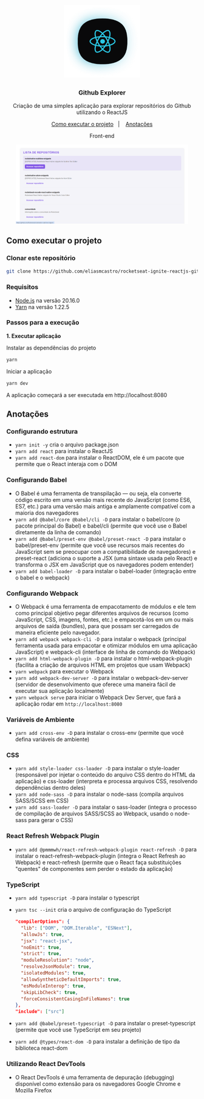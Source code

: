 <h1 align="center">
  <img alt="Ignite" src=".github/logo.png" width="200px" />
</h1>

<h3 align="center">
  Github Explorer
</h3>

<p align="center">Criação de uma simples aplicação para explorar repositórios do Github utilizando o ReactJS</p>

<p align="center">
  <a href="#como-executar-o-projeto">Como executar o projeto</a>&nbsp;&nbsp;&nbsp;|&nbsp;&nbsp;&nbsp;
  <a href="#anotações">Anotações</a>
</p>

<p align="center">Front-end</p>

<p align="center">
  <img src=".github/frontend.png" width="90%">
</p>

## Como executar o projeto

### Clonar este repositório

```bash
git clone https://github.com/eliasmcastro/rocketseat-ignite-reactjs-github-explorer.git
```

### Requisitos

- [Node.js](https://nodejs.org) na versão 20.16.0
- [Yarn](https://yarnpkg.com) na versão 1.22.5

### Passos para a execução

**1. Executar aplicação**

Instalar as dependências do projeto

```bash
yarn
```

Iniciar a aplicação

```bash
yarn dev
```

A aplicação começará a ser executada em http://localhost:8080

## Anotações

### Configurando estrutura

- `yarn init -y` cria o arquivo package.json
- `yarn add react` para instalar o ReactJS
- `yarn add react-dom` para instalar o ReactDOM, ele é um pacote que permite que o React interaja com o DOM

### Configurando Babel

- O Babel é uma ferramenta de transpilação — ou seja, ela converte código escrito em uma versão mais recente do JavaScript (como ES6, ES7, etc.) para uma versão mais antiga e amplamente compatível com a maioria dos navegadores
- `yarn add @babel/core @babel/cli -D` para instalar o babel/core (o pacote principal do Babel) e babel/cli (permite que você use o Babel diretamente da linha de comando)
- `yarn add @babel/preset-env @babel/preset-react -D` para instalar o babel/preset-env (permite que você use recursos mais recentes do JavaScript sem se preocupar com a compatibilidade de navegadores) e preset-react (adiciona o suporte a JSX (uma sintaxe usada pelo React) e transforma o JSX em JavaScript que os navegadores podem entender)
- `yarn add babel-loader -D` para instalar o babel-loader (integração entre o babel e o webpack)

### Configurando Webpack

- O Webpack é uma ferramenta de empacotamento de módulos e ele tem como principal objetivo pegar diferentes arquivos de recursos (como JavaScript, CSS, imagens, fontes, etc.) e empacotá-los em um ou mais arquivos de saída (bundles), para que possam ser carregados de maneira eficiente pelo navegador.
- `yarn add webpack webpack-cli -D` para instalar o webpack (principal ferramenta usada para empacotar e otimizar módulos em uma aplicação JavaScript) e webpack-cli (interface de linha de comando do Webpack)
- `yarn add html-webpack-plugin -D` para instalar o html-webpack-plugin (facilita a criação de arquivos HTML em projetos que usam Webpack)
- `yarn webpack` para executar o Webpack
- `yarn add webpack-dev-server -D` para instalar o webpack-dev-server (servidor de desenvolvimento que oferece uma maneira fácil de executar sua aplicação localmente)
- `yarn webpack serve` para iniciar o Webpack Dev Server, que fará a aplicação rodar em `http://localhost:8080`

### Variáveis de Ambiente

- `yarn add cross-env -D` para instalar o cross-env (permite que você defina variáveis de ambiente)

### CSS

- `yarn add style-loader css-loader -D` para instalar o style-loader (responsável por injetar o conteúdo do arquivo CSS dentro do HTML da aplicação) e css-loader (interpreta e processa arquivos CSS, resolvendo dependências dentro deles)
- `yarn add node-sass -D` para instalar o node-sass (compila arquivos SASS/SCSS em CSS)
- `yarn add sass-loader -D` para instalar o sass-loader (integra o processo de compilação de arquivos SASS/SCSS ao Webpack, usando o node-sass para gerar o CSS)

### React Refresh Webpack Plugin

- `yarn add @pmmmwh/react-refresh-webpack-plugin react-refresh -D` para instalar o react-refresh-webpack-plugin (integra o React Refresh ao Webpack) e react-refresh (permite que o React faça substituições "quentes" de componentes sem perder o estado da aplicação)

### TypeScript

- `yarn add typescript -D` para instalar o typescript
- `yarn tsc --init` cria o arquivo de configuração do TypeScript

  ```json
  "compilerOptions": {
    "lib": ["DOM", "DOM.Iterable", "ESNext"],
    "allowJs": true,
    "jsx": "react-jsx",
    "noEmit": true,
    "strict": true,
    "moduleResolution": "node",
    "resolveJsonModule": true,
    "isolatedModules": true,
    "allowSyntheticDefaultImports": true,
    "esModuleInterop": true,
    "skipLibCheck": true,
    "forceConsistentCasingInFileNames": true
  },
  "include": ["src"]
  ```

- `yarn add @babel/preset-typescript -D` para instalar o preset-typescript (permite que você use TypeScript em seu projeto)
- `yarn add @types/react-dom -D` para instalar a definição de tipo da biblioteca react-dom

### Utilizando React DevTools

- O React DevTools é uma ferramenta de depuração (debugging) disponível como extensão para os navegadores Google Chrome e Mozilla Firefox
